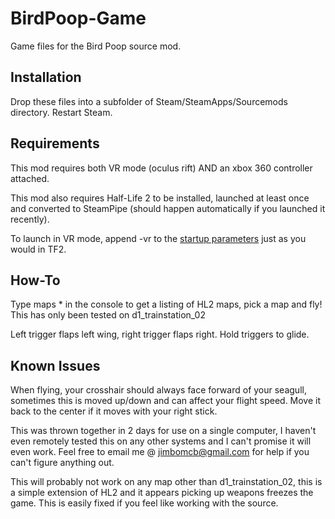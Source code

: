 BirdPoop-Game
=============

Game files for the Bird Poop source mod. 

Installation
-------------------------
Drop these files into a subfolder of Steam/SteamApps/Sourcemods directory.
Restart Steam.

Requirements
-------------------------
This mod requires both VR mode (oculus rift) AND an xbox 360 controller attached.

This mod also requires Half-Life 2 to be installed, launched at least once and converted to SteamPipe (should happen automatically if you launched it recently). 

To launch in VR mode, append -vr to the [startup parameters](http://support.steampowered.com/kb_article.php?ref=1040-JWMT-2947) just as you would in TF2.

How-To
-------------------------
Type maps * in the console to get a listing of HL2 maps, pick a map and fly! This has only been tested on d1\_trainstation\_02

Left trigger flaps left wing, right trigger flaps right. Hold triggers to glide.

Known Issues
-------------------------
When flying, your crosshair should always face forward of your seagull, sometimes this is moved up/down and can affect your flight speed. Move it back to the center if it moves with your right stick. 

This was thrown together in 2 days for use on a single computer, I haven't even remotely tested this on any other systems and I can't promise it will even work. Feel free to email me @ jimbomcb@gmail.com for help if you can't figure anything out.

This will probably not work on any map other than d1\_trainstation\_02, this is a simple extension of HL2 and it appears picking up weapons freezes the game. This is easily fixed if you feel like working with the source.
